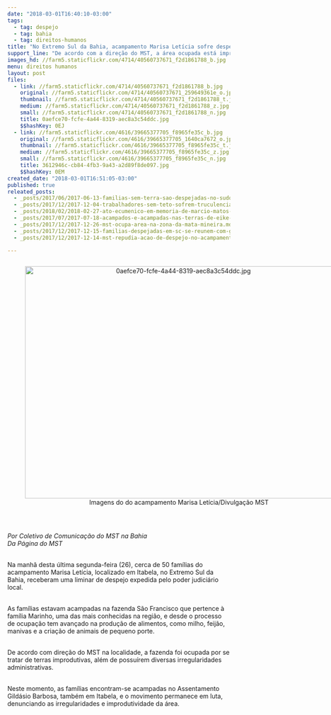 ```yaml
---
date: "2018-03-01T16:40:10-03:00"
tags:
  - tag: despejo
  - tag: bahia
  - tag: direitos-humanos
title: "No Extremo Sul da Bahia, acampamento Marisa Letícia sofre despejo\n\n"
support_line: "De acordo com a direção do MST, a área ocupada está improdutiva e possui irregularidades administrativas"
images_hd: //farm5.staticflickr.com/4714/40560737671_f2d1861788_b.jpg
menu: direitos humanos
layout: post
files:
  - link: //farm5.staticflickr.com/4714/40560737671_f2d1861788_b.jpg
    original: //farm5.staticflickr.com/4714/40560737671_259649361e_o.jpg
    thumbnail: //farm5.staticflickr.com/4714/40560737671_f2d1861788_t.jpg
    medium: //farm5.staticflickr.com/4714/40560737671_f2d1861788_z.jpg
    small: //farm5.staticflickr.com/4714/40560737671_f2d1861788_n.jpg
    title: 0aefce70-fcfe-4a44-8319-aec8a3c54ddc.jpg
    $$hashKey: 0EJ
  - link: //farm5.staticflickr.com/4616/39665377705_f8965fe35c_b.jpg
    original: //farm5.staticflickr.com/4616/39665377705_1640ca7672_o.jpg
    thumbnail: //farm5.staticflickr.com/4616/39665377705_f8965fe35c_t.jpg
    medium: //farm5.staticflickr.com/4616/39665377705_f8965fe35c_z.jpg
    small: //farm5.staticflickr.com/4616/39665377705_f8965fe35c_n.jpg
    title: 3612946c-cb84-4fb3-9a43-a2d89f8de097.jpg
    $$hashKey: 0EM
created_date: "2018-03-01T16:51:05-03:00"
published: true
releated_posts:
  - _posts/2017/06/2017-06-13-familias-sem-terra-sao-despejadas-no-sudoeste-baiano.md
  - _posts/2017/12/2017-12-04-trabalhadores-sem-teto-sofrem-truculencia-policial-durante-despejo-em-vitoria-da-conquista.md
  - _posts/2018/02/2018-02-27-ato-ecumenico-em-memoria-de-marcio-matos-exige-justica.md
  - _posts/2017/07/2017-07-18-acampados-e-acampadas-nas-terras-de-eike-batista-lutam-para-evitar-despejo.md
  - _posts/2017/12/2017-12-26-mst-ocupa-area-na-zona-da-mata-mineira.md
  - _posts/2017/12/2017-12-15-familias-despejadas-em-sc-se-reunem-com-governador-do-estado.md
  - _posts/2017/12/2017-12-14-mst-repudia-acao-de-despejo-no-acampamento-hugo-chavez-no-para.md

---
```

<div style="text-align:center">
<figure class="image" style="display:inline-block"><img alt="0aefce70-fcfe-4a44-8319-aec8a3c54ddc.jpg" height="525" src="//farm5.staticflickr.com/4714/40560737671_f2d1861788_b.jpg" width="700" />
<figcaption>Imagens do&nbsp;do acampamento Marisa Let&iacute;cia/Divulga&ccedil;&atilde;o MST&nbsp;</figcaption>
</figure>
</div>

<p>&nbsp;</p>

<p><em>Por Coletivo de Comunica&ccedil;&atilde;o do MST na Bahia<br />
Da P&aacute;gina do MST</em></p>

<p><br />
Na manh&atilde; desta &uacute;ltima segunda-feira (26), cerca de 50 fam&iacute;lias do acampamento Marisa Let&iacute;cia, localizado em Itabela, no Extremo Sul da Bahia, receberam uma liminar de despejo expedida pelo poder judici&aacute;rio local.</p>

<p><br />
As fam&iacute;lias estavam acampadas na fazenda S&atilde;o Francisco que pertence &agrave; fam&iacute;lia Marinho, uma das mais conhecidas na regi&atilde;o, e desde o processo de ocupa&ccedil;&atilde;o tem avan&ccedil;ado na produ&ccedil;&atilde;o de alimentos, como milho, feij&atilde;o, manivas e a cria&ccedil;&atilde;o de animais de pequeno porte.</p>

<p><br />
De acordo com dire&ccedil;&atilde;o do MST na localidade, a fazenda foi ocupada por se tratar de terras improdutivas, al&eacute;m de possu&iacute;rem diversas irregularidades administrativas.</p>

<p><br />
Neste momento, as fam&iacute;lias encontram-se acampadas no Assentamento Gild&aacute;sio Barbosa, tamb&eacute;m em Itabela, e o movimento permanece em luta, denunciando as irregularidades e improdutividade da &aacute;rea.</p>
